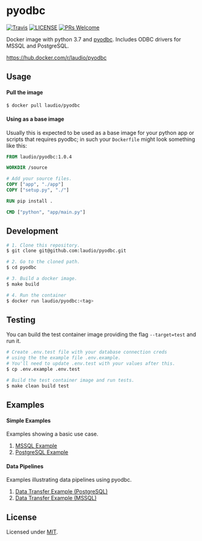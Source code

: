 # pyodbc

[![Travis](https://img.shields.io/travis/com/laudio/pyodbc.svg?style=flat-square&branch=master)](https://travis-ci.com/laudio/pyodbc)
[![LICENSE](https://img.shields.io/github/license/laudio/pyodbc.svg?style=flat-square)](https://github.com/laudio/pyodbc/blob/master/LICENSE)
[![PRs Welcome](https://img.shields.io/badge/PRs-welcome-brightgreen.svg?style=flat-square)](https://github.com/laudio/pyodbc)

Docker image with python 3.7 and [pyodbc](https://github.com/mkleehammer/pyodbc). Includes ODBC drivers for MSSQL and PostgreSQL.

https://hub.docker.com/r/laudio/pyodbc

## Usage

#### Pull the image

```bash
$ docker pull laudio/pyodbc
```

#### Using as a base image

Usually this is expected to be used as a base image for your python app or scripts that requires pyodbc; in such your `Dockerfile` might look something like this:

```Dockerfile
FROM laudio/pyodbc:1.0.4

WORKDIR /source

# Add your source files.
COPY ["app", "./app"]
COPY ["setup.py", "./"]

RUN pip install .

CMD ["python", "app/main.py"]
```

## Development

```bash
# 1. Clone this repository.
$ git clone git@github.com:laudio/pyodbc.git

# 2. Go to the cloned path.
$ cd pyodbc

# 3. Build a docker image.
$ make build

# 4. Run the container
$ docker run laudio/pyodbc:<tag>
```

## Testing

You can build the test container image providing the flag `--target=test` and run it.

```bash
# Create .env.test file with your database connection creds
# using the the example file .env.example.
# You'll need to update .env.test with your values after this.
$ cp .env.example .env.test

# Build the test container image and run tests.
$ make clean build test
```

## Examples

#### Simple Examples

Examples showing a basic use case.

1. [MSSQL Example](examples/app-mssql)
2. [PostgreSQL Example](examples/app-pg)

#### Data Pipelines

Examples illustrating data pipelines using pyodbc.

1. [Data Transfer Example (PostgreSQL)](examples/data-transfer-pg)
2. [Data Transfer Example (MSSQL)](examples/data-transfer-mssql)

## License

Licensed under [MIT](LICENSE).
